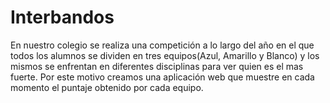 # Interbandos
En nuestro colegio se realiza una competición a lo largo del año en el que todos los alumnos se dividen en tres equipos(Azul, Amarillo y Blanco) y los mismos se enfrentan en diferentes disciplinas para ver quien es el mas fuerte. Por este motivo creamos una aplicación web que muestre en cada momento el puntaje obtenido por cada equipo.
